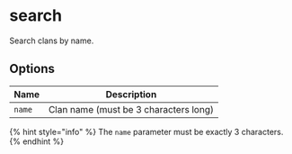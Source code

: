 # search

Search clans by name.

## Options

| Name   | Description                           |
| ------ | ------------------------------------- |
| `name` | Clan name (must be 3 characters long) |

{% hint style="info" %}
The `name` parameter must be exactly 3 characters.
{% endhint %}

